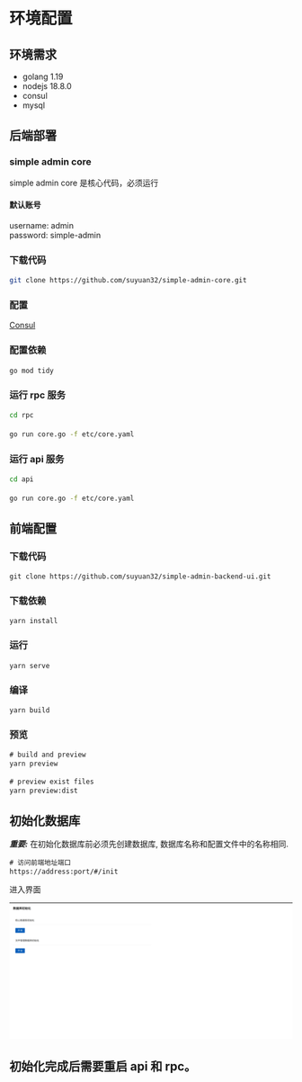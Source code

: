 # 环境配置

## 环境需求
- golang 1.19
- nodejs 18.8.0
- consul
- mysql 

## 后端部署

### simple admin core
simple admin core 是核心代码，必须运行

#### 默认账号
username:     admin  \
password:     simple-admin

### 下载代码 
```bash
git clone https://github.com/suyuan32/simple-admin-core.git
```

### 配置

[Consul](/simple-admin/zh-cn/docs/consul.md)

### 配置依赖

```shell 
go mod tidy
```


### 运行 rpc 服务

```bash
cd rpc

go run core.go -f etc/core.yaml
```


### 运行 api 服务

```bash
cd api

go run core.go -f etc/core.yaml
```

## 前端配置

### 下载代码

```shell
git clone https://github.com/suyuan32/simple-admin-backend-ui.git
```

### 下载依赖

```shell
yarn install
```

### 运行

```shell
yarn serve
```

### 编译
```shell
yarn build
```

### 预览
```shell
# build and preview
yarn preview

# preview exist files
yarn preview:dist
```

## 初始化数据库
***重要:*** 在初始化数据库前必须先创建数据库, 数据库名称和配置文件中的名称相同.

```shell
# 访问前端地址端口
https://address:port/#/init

```
进入界面

![pic](../../assets/init_zh_cn.png)

## **初始化完成后需要重启 api 和 rpc。**